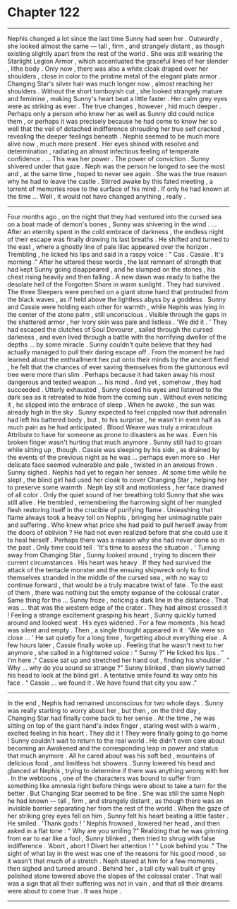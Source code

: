 
# Chapter 122


---

Nephis changed a lot since the last time Sunny had seen her .
Outwardly , she looked almost the same — tall , firm , and strangely distant , as though existing slightly apart from the rest of the world . She was still wearing the Starlight Legion Armor , which accentuated the graceful lines of her slender , lithe body . Only now , there was also a white cloak draped over her shoulders , close in color to the pristine metal of the elegant plate armor .
Changing Star's silver hair was much longer now , almost reaching her shoulders . Without the short tomboyish cut , she looked strangely mature and feminine , making Sunny's heart beat a little faster . Her calm grey eyes were as striking as ever .
The true changes , however , hid much deeper . Perhaps only a person who knew her as well as Sunny did could notice them , or perhaps it was precisely because he had come to know her so well that the veil of detached indifference shrouding her true self cracked , revealing the deeper feelings beneath .
Nephis seemed to be much more alive now , much more present . Her eyes shined with resolve and determination , radiating an almost infectious feeling of temperate confidence .
… This was her power . The power of conviction .
Sunny shivered under that gaze .
Neph was the person he longed to see the most and , at the same time , hoped to never see again . She was the true reason why he had to leave the castle .
Stirred awake by this fated meeting , a torrent of memories rose to the surface of his mind .
If only he had known at the time …
Well , it would not have changed anything , really .
***
Four months ago , on the night that they had ventured into the cursed sea on a boat made of demon's bones , Sunny was shivering in the wind .
… After an eternity spent in the cold embrace of darkness , the endless night of their escape was finally drawing its last breaths . He shifted and turned to the east , where a ghostly line of pale lilac appeared over the horizon .
Trembling , he licked his lips and said in a raspy voice :
" Cas . Cassie . It's morning ."
After he uttered these words , the last remnant of strength that had kept Sunny going disappeared , and he slumped on the stones , his chest rising heavily and then falling .
A new dawn was ready to bathe the desolate hell of the Forgotten Shore in warm sunlight . They had survived .
The three Sleepers were perched on a giant stone hand that protruded from the black waves , as if held above the lightless abyss by a goddess . Sunny and Cassie were holding each other for warmth , while Nephis was lying in the center of the stone palm , still unconscious . Visible through the gaps in the shattered armor , her ivory skin was pale and listless .
'We did it . '
They had escaped the clutches of Soul Devourer , sailed through the cursed darkness , and even lived through a battle with the horrifying dweller of the depths … by some miracle .
Sunny couldn't quite believe that they had actually managed to pull their daring escape off . From the moment he had learned about the enthrallment hex put onto their minds by the ancient fiend , he felt that the chances of ever saving themselves from the gluttonous evil tree were more than slim . Perhaps because it had taken away his most dangerous and tested weapon ... his mind .
And yet , somehow , they had succeeded .
Utterly exhausted , Sunny closed his eyes and listened to the dark sea as it retreated to hide from the coming sun . Without even noticing it , he slipped into the embrace of sleep .
When he awoke , the sun was already high in the sky . Sunny expected to feel crippled now that adrenalin had left his battered body , but , to his surprise , he wasn't in even half as much pain as he had anticipated . Blood Weave was truly a miraculous Attribute to have for someone as prone to disasters as he was .
Even his broken finger wasn't hurting that much anymore .
Sunny still had to groan while sitting up , though .
Cassie was sleeping by his side , as drained by the events of the previous night as he was … perhaps even more so . Her delicate face seemed vulnerable and pale , twisted in an anxious frown . Sunny sighed .
Nephis had yet to regain her senses . At some time while he slept , the blind girl had used her cloak to cover Changing Star , helping her to preserve some warmth . Neph lay still and motionless , her face drained of all color . Only the quiet sound of her breathing told Sunny that she was still alive .
He trembled , remembering the harrowing sight of her mangled flesh restoring itself in the crucible of purifying flame . Unleashing that flame always took a heavy toll on Nephis , bringing her unimaginable pain and suffering . Who knew what price she had paid to pull herself away from the doors of oblivion ? He had not even realized before that she could use it to heal herself .
Perhaps there was a reason why she had never done so in the past . Only time could tell .
'It's time to assess the situation . '
Turning away from Changing Star , Sunny looked around , trying to discern their current circumstances . His heart was heavy .
If they had survived the attack of the tentacle monster and the ensuing shipwreck only to find themselves stranded in the middle of the cursed sea , with no way to continue forward , that would be a truly macabre twist of fate .
To the east of them , there was nothing but the empty expanse of the colossal crater . Same thing for the …
Sunny froze , noticing a dark line in the distance . That was … that was the western edge of the crater . They had almost crossed it !
Feeling a strange excitement grasping his heart , Sunny quickly turned around and looked west . His eyes widened .
For a few moments , his head was silent and empty . Then , a single thought appeared in it :
'We were so close … '
He sat quietly for a long time , forgetting about everything else . A few hours later , Cassie finally woke up . Feeling that he wasn't next to her anymore , she called in a frightened voice :
" Sunny ?"
He licked his lips .
" I'm here ."
Cassie sat up and stretched her hand out , finding his shoulder .
" Why … why do you sound so strange ?"
Sunny blinked , then slowly turned his head to look at the blind girl . A tentative smile found its way onto his face .
" Cassie … we found it . We have found that city you saw ."
***
In the end , Nephis had remained unconscious for two whole days .
Sunny was really starting to worry about her , but then , on the third day , Changing Star had finally come back to her sense . At the time , he was sitting on top of the giant hand's index finger , staring west with a warm , excited feeling in his heart .
They did it ! They were finally going to go home !
Sunny couldn't wait to return to the real world . He didn't even care about becoming an Awakened and the corresponding leap in power and status that much anymore .
All he cared about was his soft bed , mountains of delicious food , and limitless hot showers .
Sunny lowered his head and glanced at Nephis , trying to determine if there was anything wrong with her . In the webtoons , one of the characters was bound to suffer from something like amnesia right before things were about to take a turn for the better .
But Changing Star seemed to be fine . She was still the same Neph he had known — tall , firm , and strangely distant , as though there was an invisible barrier separating her from the rest of the world . When the gaze of her striking grey eyes fell on him , Sunny felt his heart beating a little faster .
He smiled .
'Thank gods ! '
Nephis frowned , lowered her head , and then asked in a flat tone :
" Why are you smiling ?"
Realizing that he was grinning from ear to ear like a fool , Sunny blinked , then tried to shrug with false indifference .
'Abort , abort ! Divert her attention ! '
" Look behind you ."
The sight of what lay in the west was one of the reasons for his good mood , so it wasn't that much of a stretch .
Neph stared at him for a few moments , then sighed and turned around .
Behind her , a tall city wall built of grey polished stone towered above the slopes of the colossal crater .
That wall was a sign that all their suffering was not in vain , and that all their dreams were about to come true .
It was hope .

---

